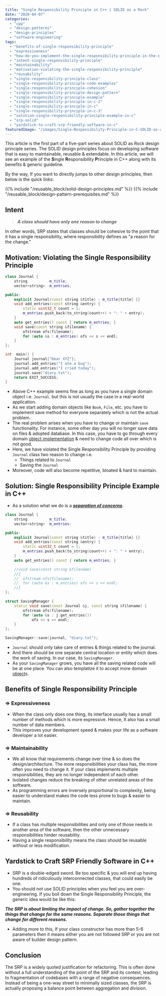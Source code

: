 ```yaml
---
title: "Single Responsibility Principle in C++ | SOLID as a Rock"
date: "2020-04-07"
categories: 
  - "cpp"
  - "design-patterns"
  - "design-principles"
  - "software-engineering"
tags: 
  - "benefits-of-single-responsibility-principle"
  - "expressiveness"
  - "how-do-you-implement-the-single-responsibility-principle-in-the-c-sharp-class-design"
  - "intent-single-responsibility-principle"
  - "maintainability"
  - "motivation-violating-the-single-responsibility-principle"
  - "reusability"
  - "single-responsibility-principle-class"
  - "single-responsibility-principle-code-examples"
  - "single-responsibility-principle-cohesion"
  - "single-responsibility-principle-design-pattern"
  - "single-responsibility-principle-example"
  - "single-responsibility-principle-in-c-2"
  - "single-responsibility-principle-in-c"
  - "single-responsibility-principle-in-c-3"
  - "solution-single-responsibility-principle-example-in-c"
  - "srp-solid"
  - "yardstick-to-craft-srp-friendly-software-in-c"
featuredImage: "/images/Single-Responsibility-Principle-in-C-SOLID-as-a-Rock-vishal-chovatiya.webp"
---
```


This article is the first part of a five-part series about SOLID as Rock design principle series. The SOLID design principles focus on developing software that is easy to maintainable, reusable & extendable. In this article, we will see an example of the **S**ingle **R**esponsibility **P**rinciple in C++ along with its benefits & generic guideline.

By the way, If you want to directly jumps to other design principles, then below is the quick links:

{{% include "/reusable_block/solid-design-principles.md" %}}
{{% include "/reusable_block/design-pattern-prerequisites.md" %}}

## Intent

> **_A class should have only one reason to change_**

In other words, SRP states that classes should be cohesive to the point that it has a single responsibility, where responsibility defines as "a reason for the change."

## Motivation: Violating the Single Responsibility Principle

```cpp
class Journal {
	string          m_title;
	vector<string>  m_entries;

public:
	explicit Journal(const string &title) : m_title{title} {}
	void add_entries(const string &entry) {
		static uint32_t count = 1;
		m_entries.push_back(to_string(count++) + ": " + entry);
	}
	auto get_entries() const { return m_entries; }
	void save(const string &filename) {
		ofstream ofs(filename); 
		for (auto &s : m_entries) ofs << s << endl;
	}
};

int  main() {
    Journal journal{"Dear XYZ"};
    journal.add_entries("I ate a bug");
    journal.add_entries("I cried today");
    journal.save("diary.txt");
    return EXIT_SUCCESS;
}
```

- Above C++ example seems fine as long as you have a single domain object i.e. `Journal`. but this is not usually the case in a real-world application.
- As we start adding domain objects like `Book`, `File`, etc. you have to implement save method for everyone separately which is not the actual problem.
- The real problem arises when you have to change or maintain `save` functionality. For instance, some other day you will no longer save data on files & adopted database. In this case, you have to go through every domain [object implementation](/posts/inside-the-cpp-object-model/) & need to change code all over which is not good.
- Here, we have violated the Single Responsibility Principle by providing `Journal` class two reason to change i.e.
    - Things related to `Journal`
    - Saving the `Journal`
- Moreover, code will also become repetitive, bloated & hard to maintain.

## Solution: Single Responsibility Principle Example in C++

- As a solution what we do is a **_[separation of concerns](https://en.wikipedia.org/wiki/Separation_of_concerns)_**.

```cpp
class Journal {
	string          m_title;
	vector<string>  m_entries;

public:
	explicit Journal(const string &title) : m_title{title} {} 
	void add_entries(const string &entry) {
		static uint32_t count = 1;
		m_entries.push_back(to_string(count++) + ": " + entry);
	} 
	auto get_entries() const { return m_entries; }

	//void save(const string &filename)
	//{
	//	ofstream ofs(filename); 
	//	for (auto &s : m_entries) ofs << s << endl;
	//}
};

struct SavingManager {
	static void save(const Journal &j, const string &filename) {
		ofstream ofs(filename);
		for (auto &s : j.get_entries())
			ofs << s << endl;
	}
};

SavingManager::save(journal, "diary.txt");
```

- `Journal` should only take care of entries & things related to the journal.
- And there should be one separate central location or entity which does the work of saving. In our case, its `SavingManager`.
- As your `SavingManager` grows, you have all the saving related code will be at one place. You can also templatize it to accept more domain [object](/posts/memory-layout-of-cpp-object/)s.

## Benefits of Single Responsibility Principle

### \=> Expressiveness

- When the class only does one thing, its interface usually has a small number of methods which is more expressive. Hence, It also has a small number of data members.
- This improves your development speed & makes your life as a software developer a lot easier.

### \=> Maintainability

- We all know that requirements change over time & so does the design/architecture. The more responsibilities your class has, the more often you need to change it. If your class implements multiple responsibilities, they are no longer independent of each other.
- Isolated changes reduce the breaking of other unrelated areas of the software.
- As programming errors are inversely proportional to complexity, being easier to understand makes the code less prone to bugs & easier to maintain.

### \=> Reusability

- If a class has multiple responsibilities and only one of those needs in another area of the software, then the other unnecessary responsibilities hinder reusability.
- Having a single responsibility means the class should be reusable without or less modification.

## Yardstick to Craft SRP Friendly Software in C++

- SRP is a double-edged sword. Be too specific & you will end up having hundreds of ridiculously interconnected classes, that could easily be one.
- You should not use SOLID principles when you feel you are over-engineering. If you boil down the Single Responsibility Principle, the generic idea would be like this:

**_The SRP is about limiting the impact of change. So, gather together the things that change for the same reasons. Separate those things that change for different reasons._**

- Adding more to this, If your class constructor has more than 5-6 parameters then it means either you are not followed SRP or you are not aware of builder design pattern.

## Conclusion

The SRP is a widely quoted justification for refactoring. This is often done without a full understanding of the point of the SRP and its context, leading to fragmentation of codebases with a range of negative consequences. Instead of being a one-way street to minimally sized classes, the SRP is actually proposing a balance point between aggregation and division.

